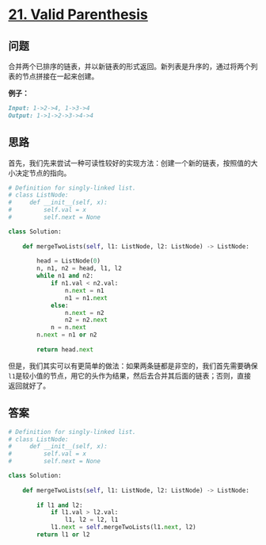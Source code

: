 # [21. Valid Parenthesis](https://leetcode.com/problems/merge-two-sorted-lists/)

## 问题

合并两个已排序的链表，并以新链表的形式返回。新列表是升序的，通过将两个列表的节点拼接在一起来创建。

**例子：**

```markdown
Input: 1->2->4, 1->3->4
Output: 1->1->2->3->4->4
```

## 思路

首先，我们先来尝试一种可读性较好的实现方法：创建一个新的链表，按照值的大小决定节点的指向。

```python
# Definition for singly-linked list.
# class ListNode:
#     def __init__(self, x):
#         self.val = x
#         self.next = None

class Solution:
    
    def mergeTwoLists(self, l1: ListNode, l2: ListNode) -> ListNode:
        
        head = ListNode(0)
        n, n1, n2 = head, l1, l2
        while n1 and n2:
            if n1.val < n2.val:
                n.next = n1
                n1 = n1.next
            else:
                n.next = n2
                n2 = n2.next
            n = n.next
        n.next = n1 or n2   
        
        return head.next
```

但是，我们其实可以有更简单的做法：如果两条链都是非空的，我们首先需要确保`l1`是较小值的节点，用它的头作为结果，然后去合并其后面的链表；否则，直接返回就好了。

## 答案

```python
# Definition for singly-linked list.
# class ListNode:
#     def __init__(self, x):
#         self.val = x
#         self.next = None

class Solution:
    
    def mergeTwoLists(self, l1: ListNode, l2: ListNode) -> ListNode:
    
        if l1 and l2:
            if l1.val > l2.val:
                l1, l2 = l2, l1
            l1.next = self.mergeTwoLists(l1.next, l2)
        return l1 or l2
```

